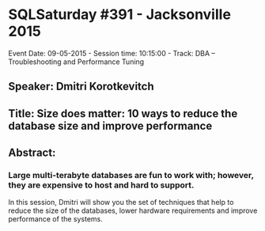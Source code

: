 # SQLSaturday #391 - Jacksonville 2015
Event Date: 09-05-2015 - Session time: 10:15:00 - Track: DBA – Troubleshooting and Performance Tuning
## Speaker: Dmitri Korotkevitch
## Title: Size does matter: 10 ways to reduce the database size and improve performance
## Abstract:
### Large multi-terabyte databases are fun to work with; however, they are expensive to host and hard to support. 

In this session, Dmitri will show you the set of techniques that help to reduce the size of the databases, lower hardware requirements and improve performance of the systems. 
